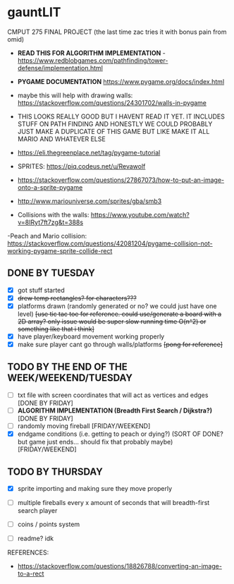 # gauntLIT
CMPUT 275 FINAL PROJECT (the last time zac tries it with bonus pain from omid)

- **READ THIS FOR ALGORITHM IMPLEMENTATION** - https://www.redblobgames.com/pathfinding/tower-defense/implementation.html

- **PYGAME DOCUMENTATION**
https://www.pygame.org/docs/index.html

- maybe this will help with drawing walls: https://stackoverflow.com/questions/24301702/walls-in-pygame

- THIS LOOKS REALLY GOOD BUT I HAVENT READ IT YET. IT INCLUDES STUFF ON PATH FINDING AND HONESTLY WE COULD PROBABLY JUST MAKE A DUPLICATE OF THIS GAME BUT LIKE MAKE IT ALL MARIO AND WHATEVER ELSE
- https://eli.thegreenplace.net/tag/pygame-tutorial

- SPRITES: https://piq.codeus.net/u/Revawolf
- https://stackoverflow.com/questions/27867073/how-to-put-an-image-onto-a-sprite-pygame
- http://www.mariouniverse.com/sprites/gba/smb3

- Collisions with the walls: https://www.youtube.com/watch?v=8IRyt7ft7zg&t=388s

-Peach and Mario collision: https://stackoverflow.com/questions/42081204/pygame-collision-not-working-pygame-sprite-collide-rect

## DONE BY TUESDAY
- [x] got stuff started
- [x] ~~drew temp rectangles? for characters???~~
- [x] platforms drawn (randomly generated or no? we could just have one level) ~~[use tic tac toe for reference. could use/generate a board with a 2D array? only issue would be super slow running time O(n^2) or something like that i think]~~
- [x] have player/keyboard movement working properly
- [x] make sure player cant go through walls/platforms ~~[pong for reference]~~

## TODO BY THE END OF THE WEEK/WEEKEND/TUESDAY
- [ ] txt file with screen coordinates that will act as vertices and edges [DONE BY FRIDAY]
- [ ] **ALGORITHM IMPLEMENTATION (Breadth First Search / Dijkstra?)** [DONE BY FRIDAY]
- [ ] randomly moving fireball [FRIDAY/WEEKEND]
- [x] endgame conditions (i.e. getting to peach or dying?) (SORT OF DONE? but game just ends... should fix that probably maybe)[FRIDAY/WEEKEND]

## TODO BY THURSDAY
- [x] sprite importing and making sure they move properly
- [ ] multiple fireballs every x amount of seconds that will breadth-first search player
- [ ] coins / points system
- [ ] readme? idk




REFERENCES:
- https://stackoverflow.com/questions/18826788/converting-an-image-to-a-rect
